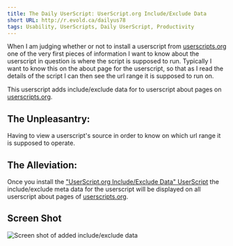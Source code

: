 ```yaml
---
title: The Daily UserScript: UserScript.org Include/Exclude Data
short URL: http://r.evold.ca/dailyus78
tags: Usability, UserScripts, Daily UserScript, Productivity
---
```

When I am judging whether or not to install a userscript from <a title="Userscripts.org" rel="external nofollow" target="_blank" href="http://userscripts.org/">userscripts.org</a> one of the very first pieces of information I want to know about the userscript in question is where the script is supposed to run. Typically I want to know this on the about page for the userscript, so that as I read the details of the script I can then see the url range it is supposed to run on.

This userscript adds include/exclude data for to userscript about pages on <a title="Userscripts.org" rel="external nofollow" target="_blank" href="http://userscripts.org/">userscripts.org</a>.
</p>

<h2>The Unpleasantry:</h2>
<p>
Having to view a userscript's source in order to know on which url range it is supposed to operate.
</p>

<h2>The Alleviation:</h2>
<p>
Once you install the <a href="http://userscripts.org/scripts/show/60461" title="UserScript.org Include/Exclude Data" rel="external" target="_blank" rev="vote-for">"UserScript.org Include/Exclude Data" UserScript</a> the include/exclude meta data for the userscript will be displayed on all userscript about pages of <a title="Userscripts.org" rel="external nofollow" target="_blank" href="http://userscripts.org/">userscripts.org</a>.
</p>

<h2>Screen Shot</h2>
<p>
<img title="Screen shot" alt="Screen shot of added include/exclude data" src="http://s3.amazonaws.com/uso_ss/3502/large.png">

